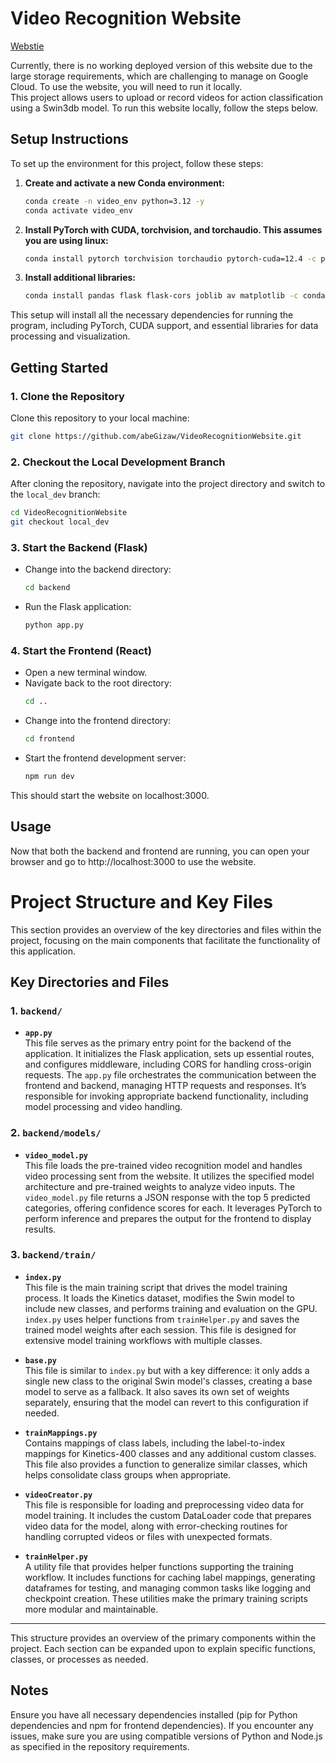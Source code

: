 # Video Recognition Website
[Webstie](https://what-tha-vid-do.web.app/)

Currently, there is no working deployed version of this website due to the large storage requirements, which are challenging to manage on Google Cloud. To use the website, you will need to run it locally.  
This project allows users to upload or record videos for action classification using a Swin3db model. To run this website locally, follow the steps below.

## Setup Instructions

To set up the environment for this project, follow these steps:

1. **Create and activate a new Conda environment:**

    ```bash
    conda create -n video_env python=3.12 -y
    conda activate video_env
    ```

2. **Install PyTorch with CUDA, torchvision, and torchaudio. This assumes you are using linux:**

    ```bash
    conda install pytorch torchvision torchaudio pytorch-cuda=12.4 -c pytorch -c nvidia -y
    ```

3. **Install additional libraries:**

    ```bash
    conda install pandas flask flask-cors joblib av matplotlib -c conda-forge -y
    ```

This setup will install all the necessary dependencies for running the program, including PyTorch, CUDA support, and essential libraries for data processing and visualization.


## Getting Started

### 1. Clone the Repository

Clone this repository to your local machine:

```bash
git clone https://github.com/abeGizaw/VideoRecognitionWebsite.git
```

### 2. **Checkout the Local Development Branch**
After cloning the repository, navigate into the project directory and switch to the `local_dev` branch:
```bash
cd VideoRecognitionWebsite
git checkout local_dev
```

### 3. **Start the Backend (Flask)**
   - Change into the backend directory:
     ```bash
     cd backend
     ```
   - Run the Flask application:
     ```bash
     python app.py
     ```

### 4. **Start the Frontend (React)**
   - Open a new terminal window.
   - Navigate back to the root directory:
     ```bash
     cd ..
     ```
   - Change into the frontend directory:
     ```bash
     cd frontend
     ```
   - Start the frontend development server:
     ```bash
     npm run dev
     ```

This should start the website on localhost:3000.

## Usage
Now that both the backend and frontend are running, you can open your browser and go to http://localhost:3000 to use the website.

# Project Structure and Key Files

This section provides an overview of the key directories and files within the project, focusing on the main components that facilitate the functionality of this application.


## Key Directories and Files

### 1. `backend/`

- **`app.py`**  
  This file serves as the primary entry point for the backend of the application. It initializes the Flask application, sets up essential routes, and configures middleware, including CORS for handling cross-origin requests. The `app.py` file orchestrates the communication between the frontend and backend, managing HTTP requests and responses. It’s responsible for invoking appropriate backend functionality, including model processing and video handling.

### 2. `backend/models/`

- **`video_model.py`**  
  This file loads the pre-trained video recognition model and handles video processing sent from the website. It utilizes the specified model architecture and pre-trained weights to analyze video inputs. The `video_model.py` file returns a JSON response with the top 5 predicted categories, offering confidence scores for each. It leverages PyTorch to perform inference and prepares the output for the frontend to display results.

### 3. `backend/train/`

- **`index.py`**  
  This file is the main training script that drives the model training process. It loads the Kinetics dataset, modifies the Swin model to include new classes, and performs training and evaluation on the GPU. `index.py` uses helper functions from `trainHelper.py` and saves the trained model weights after each session. This file is designed for extensive model training workflows with multiple classes.

- **`base.py`**  
  This file is similar to `index.py` but with a key difference: it only adds a single new class to the original Swin model's classes, creating a base model to serve as a fallback. It also saves its own set of weights separately, ensuring that the model can revert to this configuration if needed.

- **`trainMappings.py`**  
  Contains mappings of class labels, including the label-to-index mappings for Kinetics-400 classes and any additional custom classes. This file also provides a function to generalize similar classes, which helps consolidate class groups when appropriate.

- **`videoCreator.py`**  
  This file is responsible for loading and preprocessing video data for model training. It includes the custom DataLoader code that prepares video data for the model, along with error-checking routines for handling corrupted videos or files with unexpected formats. 

- **`trainHelper.py`**  
  A utility file that provides helper functions supporting the training workflow. It includes functions for caching label mappings, generating dataframes for testing, and managing common tasks like logging and checkpoint creation. These utilities make the primary training scripts more modular and maintainable.

---

This structure provides an overview of the primary components within the project. Each section can be expanded upon to explain specific functions, classes, or processes as needed.

## Notes
Ensure you have all necessary dependencies installed (pip for Python dependencies and npm for frontend dependencies).
If you encounter any issues, make sure you are using compatible versions of Python and Node.js as specified in the repository requirements.
